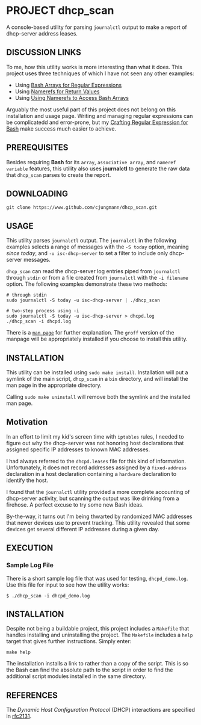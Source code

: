# PROJECT dhcp_scan

A console-based utility for parsing `journalctl` output to make a
report of dhcp-server address leases.

## DISCUSSION LINKS

To me, how this utility works is more interesting than what it does.
This project uses three techniques of which I have not seen any other
examples:

- Using [Bash Arrays for Regular Expressions](doc_regex_array.md)
- Using [Namerefs for Return Values](doc_nameref_returns.md)
- Using [Using Namerefs to Access Bash Arrays](doc_array_namerefs.md)

Arguably the most useful part of this project does not belong on this
installation and usage page.  Writing and managing regular expressions can
be complicatedd and error-prone, but my [Crafting Regular Expression for Bash][re_craft]
make success much easier to achieve.

## PREREQUISITES

Besides requiring **Bash** for its `array`, `associative array`, and
`nameref variable` features, this utility also uses **journalctl** to
generate the raw data that `dhcp_scan` parses to create the report.

## DOWNLOADING

~~~
git clone https://www.github.com/cjungmann/dhcp_scan.git
~~~

## USAGE

This utility parses `journalctl` output.  The `journalctl` in the
following examples selects a range of messages with the `-S today`
option, meaning _since today_, and `-u isc-dhcp-server` to set a filter
to include only dhcp-server messages.

`dhcp_scan` can read the dhcp-server log entries piped from
`journalctl` through `stdin` or from a file created from `journalctl`
with the `-i filename` option.  The following examples demonstrate
these two methods:

~~~
# through stdin
sudo journalctl -S today -u isc-dhcp-server | ./dhcp_scan

# two-step process using -i
sudo journalctl -S today -u isc-dhcp-server > dhcpd.log
./dhcp_scan -i dhcpd.log
~~~

There is a [`man page`][manpage] for further explanation.  The `groff`
version of the manpage will be appropriately installed if you choose
to install this utility.

## INSTALLATION

This utility can be installed using `sudo make install`.  Installation
will put a symlink of the main script, `dhcp_scan` in a `bin` directory,
and will install the man page in the appropriate directory.

Calling `sudo make uninstall` will remove both the symlink and the
installed man page.


## Motivation

In an effort to limit my kid's screen time with `iptables` rules,
I needed to figure out why the dhcp-server was not honoring host
declarations that assigned specific IP addresses to known MAC addresses.

I had always referred to the `dhcpd.leases` file for this kind of
information. Unfortunately, it does not record addresses assigned
by a `fixed-address` declaration in a host declaration containing a
`hardware` declaration to identify the host.

I found that the `journalctl` utility provided a more complete
accounting of dhcp-server activity, but scanning the output was like
drinking from a firehose.  A perfect excuse to try some new Bash
ideas.

By-the-way, it turns out I'm being thwarted by randomized MAC
addresses that newer devices use to prevent tracking.  This utility
revealed that some devices get several different IP addresses
during a given day.

## EXECUTION

### Sample Log File

There is a short sample log file that was used for testing,
`dhcpd_demo.log`.  Use this file for input to see how the utility works:

~~~
$ ./dhcp_scan -i dhcpd_demo.log
~~~

## INSTALLATION

Despite not being a buildable project, this project includes a `Makefile`
that handles installing and uninstalling the project.  The `Makefile`
includes a `help` target that gives further instructions.  Simply enter:

~~~
make help
~~~

The installation installs a link to rather than a copy of the script.
This is so the Bash can find the absolute path to the script in order to
find the additional script modules installed in the same directory.




## REFERENCES

The *Dynamic Host Configuration Protocol* (DHCP) interactions are
specified in [rfc2131][rfc2131].


[rfc2131]:     "https://www.ietf.org/rfc/rfc2131.txt"  "Dynamic Host Configuration Protocol"
[manpage]:     dhcp_scan.html
[re_craft]:    RE_CRAFT.md